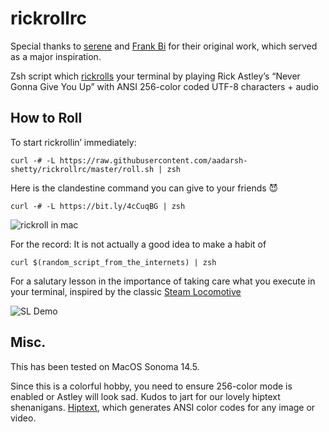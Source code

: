 # rickrollrc

Special thanks to [serene](https://github.com/keroserene) and [Frank Bi](https://github.com/frankbi) for their original work, which served as a major inspiration.

Zsh script which [rickrolls](http://en.wikipedia.org/wiki/Rickrolling) your
terminal by playing Rick Astley’s “Never Gonna Give You Up” with ANSI 256-color
coded UTF-8 characters + audio

## How to Roll
To start rickrollin’ immediately:

    curl -# -L https://raw.githubusercontent.com/aadarsh-shetty/rickrollrc/master/roll.sh | zsh

Here is the clandestine command you can give to your friends 😈

    curl -# -L https://bit.ly/4cCuqBG | zsh

![rickroll in mac](http://i.imgur.com/yDLaZna.png)

For the record: It is not actually a good idea to make a habit of

    curl $(random_script_from_the_internets) | zsh

For a salutary lesson in the importance of taking care what you
execute in your terminal, inspired by the classic [Steam Locomotive](https://github.com/mtoyoda/sl)

![SL Demo](https://raw.githubusercontent.com/mtoyoda/sl/master/demo.gif)

## Misc.
This has been tested on MacOS Sonoma 14.5.

Since this is a colorful hobby, you need to ensure 256-color mode is enabled or
Astley will look sad. Kudos to jart for our lovely hiptext shenanigans. [Hiptext](https://github.com/jart/hiptext), which
generates ANSI color codes for any image or video.